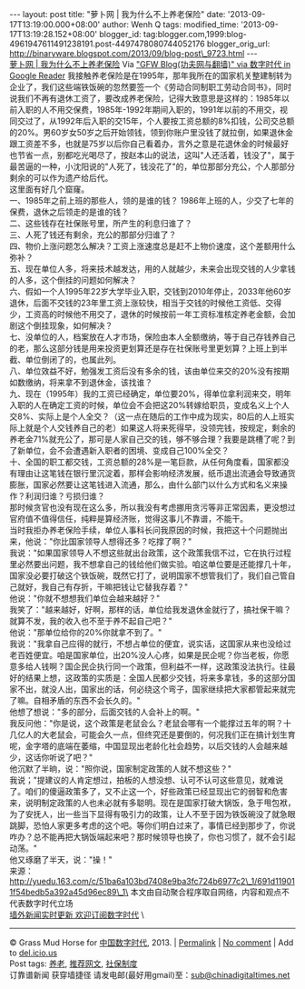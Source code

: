 --- layout: post title: "萝卜网 | 我为什么不上养老保险" date:
'2013-09-17T13:19:00.000+08:00' author: Wenh Q tags: modified\_time:
'2013-09-17T13:19:28.152+08:00' blogger\_id:
tag:blogger.com,1999:blog-4961947611491238191.post-4497478080744052176
blogger\_orig\_url:
http://binaryware.blogspot.com/2013/09/blog-post\_9723.html ---
[\
萝卜网 |
我为什么不上养老保险](http://feedproxy.google.com/~r/chinagfwblog/~3/GfvtkoPVFIk/)
Via ["GFW Blog(功夫网与翻墙)" via 数字时代 in Google
Reader](https://www.blogger.com/blogger.g?blogID=4961947611491238191&pli=1)
我接触养老保险是在1995年，那年我所在的国家机关整建制转为企业了，我们这些端铁饭碗的忽然要签一个《劳动合同制职工劳动合同书》，同时说我们不再有退休工资了，要改成养老保险，记得大致意思是这样的：1985年以前入职的人不用交保费，1985年-1992年期间入职的，1991年以前的不用交，视同交过了，从1992年后入职的交15年，个人要按工资总额的8%扣钱，公司交总额的20%。男60岁女50岁之后开始领钱，领到你账户里没钱了就拉倒，如果退休金跟工资差不多，也就是75岁以后你自己看着办，言外之意是花退休金的时候最好也节省一点，别都吃光喝尽了，按赵本山的说法，这叫"人还活着，钱没了"，属于最苦逼的一种，小沈阳说的"人死了，钱没花了"的，单位那部分充公，个人那部分剩余的可以作为遗产给后代。\
这里面有好几个窟窿。\
一、1985年之前上班的那些人，领的是谁的钱？
1986年上班的人，少交了七年的保费，退休之后领走的是谁的钱？\
二、这些钱存在社保账号里，所产生的利息归谁了？\
三、人死了钱还有剩余，充公的那部分归谁了？\
四、物价上涨问题怎么解决？工资上涨速度总是赶不上物价速度，这个差额用什么弥补？\
五、现在单位人多，将来技术越发达，用的人就越少，未来会出现交钱的人少拿钱的人多，这个倒挂的问题如何解决？\
六、假如一个人1995年22岁大学毕业入职，交钱到2010年停止，2033年他60岁退休，后面不交钱的23年里工资上涨较快，相当于交钱的时候他工资低、交得少，工资高的时候他不用交了，退休的时候按前一年工资标准核定养老金额，会加剧这个倒挂现象，如何解决？\
七、没单位的人，档案放在人才市场，保险由本人全额缴纳，等于自己存钱养自己的老，那么这部分钱是用来投资更划算还是存在社保账号里更划算？上班上到半截、单位倒闭了的，也属此列。\
八、单位效益不好，勉强发工资后没有多余的钱，该由单位来交的20%没有按期如数缴纳，将来拿不到退休金，该找谁？\
九、现在（1995年）我的工资已经确定，单位要20%，得单位拿利润来交，明年入职的人在确定工资的时候，单位会不会把这20%转嫁给职员，变成名义上个人交8%、实际上是个人全交？（这一点在随后的工作中成为现实，80后的人上班实际上就是个人交钱养自己的老）如果这人将来死得早，没领完钱，按规定，剩余的养老金71%就充公了，那可是人家自己交的钱，够不够合理？我要是跳槽了呢？到了新单位，会不会遭遇新入职者的困境、变成自己100%全交？\
十、全国的职工都交钱，工资总额的28%是一笔巨款，从任何角度看，国家都没有理由让这笔钱在银行里沉淀着，那样会影响经济发展，纸币退出流通会导致通货膨胀，国家必然要让这笔钱进入流通，那么，由什么部门以什么方式和名义来操作？利润归谁？亏损归谁？\
那时候贪官也没有现在这么多，所以我没有考虑挪用贪污等非正常因素，更没想过官府值不值得信任，纯粹是算经济账，觉得这事儿不靠谱，不能干。\
当时我拒办养老保险手续，单位人事科长问我原因的时候，我把这十个问题抛出来，他说："你比国家领导人想得还多？吃撑了啊？"\
我说："如果国家领导人不想这些就出台政策，这个政策我信不过，它在执行过程里必然要出问题，我不想拿自己的钱给他们做实验。咱这单位要是还能撑几十年，国家没必要打破这个铁饭碗，既然它打了，说明国家不想管我们了，我们自己管自己就好，我自己有存折，干嘛把钱让它替我存着？"\
他说："你就不想想我们单位会越来越好？"\
我笑了："越来越好，好啊，那样的话，单位给我发退休金就行了，搞社保干嘛？就算不发，我的收入也不至于养不起自己吧？"\
他说："那单位给你的20%你就拿不到了。"\
我说："我拿自己应得的就行，不想占单位的便宜，说实话，这国家从来也没给过老百姓便宜。咱是国家单位，出20%没人心疼，如果是民企呢？你当老板，你愿意多给人钱啊？国企民企执行同一个政策，但利益不一样，这政策没法执行。往最好的结果上想，这政策的实质是：全国人民都少交钱，将来多拿钱，多的这部分国家不出，就没人出，国家出的话，何必绕这个弯子，国家继续把大家都管起来就完了嘛。自相矛盾的东西不会长久的。"\
他想了想说："多的部分，后面交钱的人会补上的啊。"\
我反问他："你是说，这个政策是老鼠会么？老鼠会哪有一个能撑过五年的啊？十几亿人的大老鼠会，可能会久一点，但终究还是要倒的，何况我们正在搞计划生育呢，金字塔的底端在萎缩，中国显现出老龄化社会趋势，以后交钱的人会越来越少，这话你听说了吧？"\
他沉默了半晌，说："照你说，国家制定政策的人就不想这些？"\
我说；"提建议的人肯定想过，拍板的人想没想、认可不认可这些意见，就难说了。咱们的傻逼政策多了，又不止这一个，好些政策已经显现出它的弱智和危害来，说明制定政策的人也未必就有多聪明。现在是国家打破大锅饭，急于甩包袱，为了安抚人，出一些当下显得有吸引力的政策，让人不至于因为铁饭碗没了就急眼跳脚，恐怕人家更多考虑的这个吧。等你们明白过来了，事情已经到那步了，你说咋办？总不能再把大锅饭端起来吧？那时候领导也换了，你也习惯了，就不会引起动荡。"\
他又琢磨了半天，说："操！"\
来源：http://yuedu.163.com/c/51ba6a103bd7408e9ba3fc724b6977c2\_1/691d119011f54bedb5a392a45d96ec89\_1\
本文由自动聚合程序取自网络，内容和观点不代表数字时代立场\
[墙外新闻实时更新 欢迎订阅数字时代](http://eepurl.com/mstlf) \

* * * * *

© Grass Mud Horse for
[中国数字时代](http://chinadigitaltimes.net/chinese), 2013. |
[Permalink](http://chinadigitaltimes.net/chinese/2013/09/%E8%90%9D%E5%8D%9C%E7%BD%91-%E6%88%91%E4%B8%BA%E4%BB%80%E4%B9%88%E4%B8%8D%E4%B8%8A%E5%85%BB%E8%80%81%E4%BF%9D%E9%99%A9/)
| [No
comment](http://chinadigitaltimes.net/chinese/2013/09/%E8%90%9D%E5%8D%9C%E7%BD%91-%E6%88%91%E4%B8%BA%E4%BB%80%E4%B9%88%E4%B8%8D%E4%B8%8A%E5%85%BB%E8%80%81%E4%BF%9D%E9%99%A9/#comments)
| Add to
[del.icio.us](http://del.icio.us/post?url=http://chinadigitaltimes.net/chinese/2013/09/%E8%90%9D%E5%8D%9C%E7%BD%91-%E6%88%91%E4%B8%BA%E4%BB%80%E4%B9%88%E4%B8%8D%E4%B8%8A%E5%85%BB%E8%80%81%E4%BF%9D%E9%99%A9/&title=%E8%90%9D%E5%8D%9C%E7%BD%91%20%7C%20%E6%88%91%E4%B8%BA%E4%BB%80%E4%B9%88%E4%B8%8D%E4%B8%8A%E5%85%BB%E8%80%81%E4%BF%9D%E9%99%A9)
\
 Post tags:
[养老](http://chinadigitaltimes.net/chinese/tag/%E5%85%BB%E8%80%81/?category=10466),
[推荐网文](http://chinadigitaltimes.net/chinese/tag/%E6%8E%A8%E8%8D%90%E7%BD%91%E6%96%87/?category=10466),
[社保制度](http://chinadigitaltimes.net/chinese/tag/%E7%A4%BE%E4%BF%9D%E5%88%B6%E5%BA%A6/?category=10466)\
 订靠谱新闻 获穿墙捷径
请发电邮(最好用gmail)至：sub@chinadigitaltimes.net
